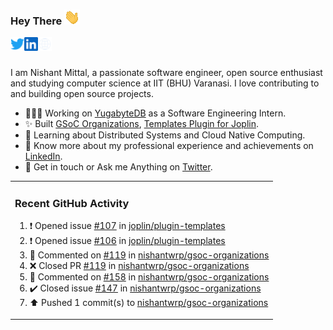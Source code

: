 ### Hey There <img src="./assets/wave.gif" width="25px">
<a href="http://urls.nishantwrp.com/github-to-twitter" target="_blank">
  <img align="left" alt="Nishant's Twitter" width="22px" src="./assets/twitter.svg" />
</a>
<a href="http://urls.nishantwrp.com/github-to-linkedin" target="_blank">
  <img align="left" alt="Nishant's LinkedIn" width="22px" src="./assets/linkedin.svg" />
</a>
<a href="http://urls.nishantwrp.com/github-to-site" target="_blank">
  <img align="left" alt="Nishant's Site" width="22px" src="./assets/globe.svg" />
</a>
<br /><br />

I am Nishant Mittal, a passionate software engineer, open source enthusiast and studying computer science at IIT (BHU) Varanasi. I love contributing to and building open source projects.

- 👨🏽‍💻 Working on [YugabyteDB](https://www.github.com/yugabyte) as a Software Engineering Intern.
- ✨ Built [GSoC Organizations](https://www.gsocorganizations.dev/), [Templates Plugin for Joplin](https://github.com/joplin/plugin-templates).
- 🌱 Learning about Distributed Systems and Cloud Native Computing.
- 🚀 Know more about my professional experience and achievements on [LinkedIn](http://urls.nishantwrp.com/github-to-linkedin).
- 💬 Get in touch or Ask me Anything on [Twitter](http://urls.nishantwrp.com/github-to-twitter).

<table><tr>
  
<td valign="top" width="100%">

### Recent GitHub Activity
<!--RECENT_ACTIVITY:start-->
1. ❗️ Opened issue [#107](https://github.com/joplin/plugin-templates/issues/107) in [joplin/plugin-templates](https://github.com/joplin/plugin-templates)<br>
2. ❗️ Opened issue [#106](https://github.com/joplin/plugin-templates/issues/106) in [joplin/plugin-templates](https://github.com/joplin/plugin-templates)<br>
3. 💬 Commented on [#119](https://github.com/nishantwrp/gsoc-organizations/pull/119#issuecomment-2727392551) in [nishantwrp/gsoc-organizations](https://github.com/nishantwrp/gsoc-organizations)<br>
4. ❌ Closed PR [#119](https://github.com/nishantwrp/gsoc-organizations/pull/119) in [nishantwrp/gsoc-organizations](https://github.com/nishantwrp/gsoc-organizations)<br>
5. 💬 Commented on [#158](https://github.com/nishantwrp/gsoc-organizations/pull/158#issuecomment-2727391798) in [nishantwrp/gsoc-organizations](https://github.com/nishantwrp/gsoc-organizations)<br>
6. ✔️ Closed issue [#147](https://github.com/nishantwrp/gsoc-organizations/issues/147) in [nishantwrp/gsoc-organizations](https://github.com/nishantwrp/gsoc-organizations)<br>
7. ⬆️ Pushed 1 commit(s) to [nishantwrp/gsoc-organizations](https://github.com/nishantwrp/gsoc-organizations)<br>
<!--RECENT_ACTIVITY:end-->

</td>
</tr></table>
